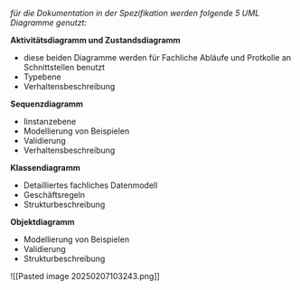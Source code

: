 *für die Dokumentation in der Spezifikation werden folgende 5 UML Diagramme genutzt:*


**Aktivitätsdiagramm und Zustandsdiagramm**
- diese beiden Diagramme werden für Fachliche Abläufe und Protkolle an Schnittstellen benutzt
- Typebene
- Verhaltensbeschreibung

**Sequenzdiagramm**
- Iinstanzebene
- Modellierung von Beispielen
- Validierung
- Verhaltensbeschreibung

**Klassendiagramm**
- Detailliertes fachliches Datenmodell
- Geschäftsregeln
- Strukturbeschreibung

**Objektdiagramm**
- Modellierung von Beispielen
- Validierung
- Strukturbeschreibung

![[Pasted image 20250207103243.png]]

